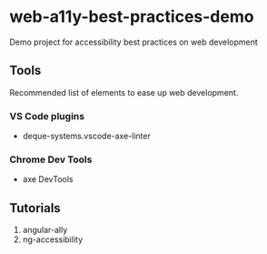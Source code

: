 # web-a11y-best-practices-demo

Demo project for accessibility best practices on web development

## Tools

Recommended list of elements to ease up web development.

### VS Code plugins

* deque-systems.vscode-axe-linter

### Chrome Dev Tools

* axe DevTools

## Tutorials

1. angular-ally
1. ng-accessibility
